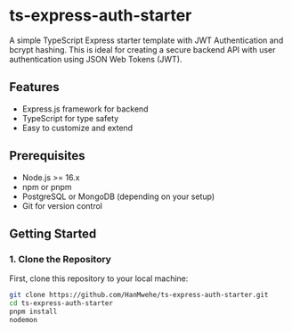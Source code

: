 # ts-express-auth-starter

A simple TypeScript Express starter template with JWT Authentication and bcrypt hashing. This is ideal for creating a secure backend API with user authentication using JSON Web Tokens (JWT).

## Features
- Express.js framework for backend
- TypeScript for type safety
- Easy to customize and extend

## Prerequisites

- Node.js >= 16.x
- npm or pnpm
- PostgreSQL or MongoDB (depending on your setup)
- Git for version control

## Getting Started

### 1. Clone the Repository

First, clone this repository to your local machine:

```bash
git clone https://github.com/HanMwehe/ts-express-auth-starter.git
cd ts-express-auth-starter
pnpm install
nodemon
